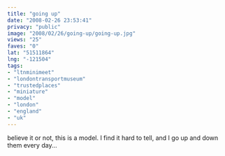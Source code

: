 ```yaml
---
title: "going up"
date: "2008-02-26 23:53:41"
privacy: "public"
image: "2008/02/26/going-up/going-up.jpg"
views: "25"
faves: "0"
lat: "51511864"
lng: "-121504"
tags:
- "ltnminimeet"
- "londontransportmuseum"
- "trustedplaces"
- "miniature"
- "model"
- "london"
- "england"
- "uk"
---
```

believe it or not, this is a model. I find it hard to tell, and I go up and down them every day...
